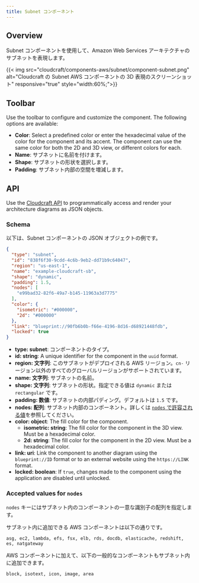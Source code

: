 ```yaml
---
title: Subnet コンポーネント
---
```


## Overview

Subnet コンポーネントを使用して、Amazon Web Services アーキテクチャのサブネットを表現します。

{{< img src="cloudcraft/components-aws/subnet/component-subnet.png" alt="Cloudcraft の Subnet AWS コンポーネントの 3D 表現のスクリーンショット" responsive="true" style="width:60%;">}}


## Toolbar

Use the toolbar to configure and customize the component. The following options are available:

- **Color**: Select a predefined color or enter the hexadecimal value of the color for the component and its accent. The component can use the same color for both the 2D and 3D view, or different colors for each.
- **Name**: サブネットに名前を付けます。
- **Shape**: サブネットの形状を選択します。
- **Padding**: サブネット内部の空間を増減します。

## API

Use the [Cloudcraft API][1] to programmatically access and render your architecture diagrams as JSON objects. 

### Schema

以下は、Subnet コンポーネントの JSON オブジェクトの例です。

```json
{
  "type": "subnet",
  "id": "838f6f30-9cdd-4c6b-9eb2-dd71b9c64047",
  "region": "us-east-1",
  "name": "example-cloudcraft-sb",
  "shape": "dynamic",
  "padding": 1.5,
  "nodes": [
    "e99bad32-82f6-49a7-b145-11963a3d7775"
  ],
  "color": {
    "isometric": "#000000",
    "2d": "#000000"
  },
  "link": "blueprint://90fb6b0b-f66e-4196-8d16-d68921448fdb",
  "locked": true
}
```

- **type: subnet**: コンポーネントのタイプ。
- **id: string**: A unique identifier for the component in the `uuid` format.
- **region: 文字列**: このサブネットがデプロイされる AWS リージョン。`cn-` リージョン以外のすべてのグローバルリージョンがサポートされています。
- **name: 文字列**: サブネットの名前。
- **shape: 文字列**: サブネットの形状。指定できる値は `dynamic` または `rectangular` です。
- **padding: 数値**: サブネットの内部パディング。デフォルトは `1.5` です。
- **nodes: 配列**: サブネット内部のコンポーネント。詳しくは [`nodes` で許容される値](#accepted-values-for-nodes)を参照してください。
- **color: object**: The fill color for the component.
  - **isometric: string**: The fill color for the component in the 3D view. Must be a hexadecimal color.
  - **2d: string**: The fill color for the component in the 2D view. Must be a hexadecimal color.
- **link: uri**: Link the component to another diagram using the `blueprint://ID` format or to an external website using the `https://LINK` format.
- **locked: boolean**: If `true`, changes made to the component using the application are disabled until unlocked.

### Accepted values for `nodes`

`nodes` キーにはサブネット内のコンポーネントの一意な識別子の配列を指定します。

サブネット内に追加できる AWS コンポーネントは以下の通りです。

```
asg, ec2, lambda, efs, fsx, elb, rds, docdb, elasticache, redshift, es, natgateway
```

AWS コンポーネントに加えて、以下の一般的なコンポーネントもサブネット内に追加できます。

```
block, isotext, icon, image, area
```

[1]: https://developers.cloudcraft.co/